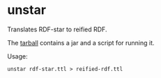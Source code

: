 # unstar

Translates RDF-star to reified RDF.

The [tarball](https://raw.githubusercontent.com/rybesh/unstar/main/dist/unstar.tgz) contains a jar and a script for running it.

Usage:
```
unstar rdf-star.ttl > reified-rdf.ttl
```

